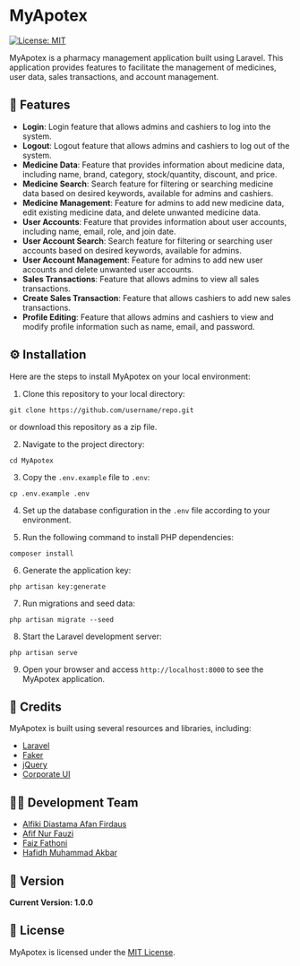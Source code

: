 # MyApotex

[![License: MIT](https://img.shields.io/badge/License-MIT-blue.svg)](https://opensource.org/licenses/MIT)

MyApotex is a pharmacy management application built using Laravel. This application provides features to facilitate the management of medicines, user data, sales transactions, and account management.

## 🌟 Features

- **Login**: Login feature that allows admins and cashiers to log into the system.
- **Logout**: Logout feature that allows admins and cashiers to log out of the system.
- **Medicine Data**: Feature that provides information about medicine data, including name, brand, category, stock/quantity, discount, and price.
- **Medicine Search**: Search feature for filtering or searching medicine data based on desired keywords, available for admins and cashiers.
- **Medicine Management**: Feature for admins to add new medicine data, edit existing medicine data, and delete unwanted medicine data.
- **User Accounts**: Feature that provides information about user accounts, including name, email, role, and join date.
- **User Account Search**: Search feature for filtering or searching user accounts based on desired keywords, available for admins.
- **User Account Management**: Feature for admins to add new user accounts and delete unwanted user accounts.
- **Sales Transactions**: Feature that allows admins to view all sales transactions.
- **Create Sales Transaction**: Feature that allows cashiers to add new sales transactions.
- **Profile Editing**: Feature that allows admins and cashiers to view and modify profile information such as name, email, and password.

## ⚙️ Installation

Here are the steps to install MyApotex on your local environment:

1. Clone this repository to your local directory:

```
git clone https://github.com/username/repo.git
```
or download this repository as a zip file.

2. Navigate to the project directory:

```
cd MyApotex
```

3. Copy the `.env.example` file to `.env`:

```
cp .env.example .env
```

4. Set up the database configuration in the `.env` file according to your environment.

5. Run the following command to install PHP dependencies:

```
composer install
```

6. Generate the application key:

```
php artisan key:generate
```

7. Run migrations and seed data:

```
php artisan migrate --seed
```

8. Start the Laravel development server:

```
php artisan serve
```

9. Open your browser and access `http://localhost:8000` to see the MyApotex application.

## 🙌 Credits

MyApotex is built using several resources and libraries, including:

- [Laravel](https://laravel.com)
- [Faker](https://fakerphp.github.io)
- [jQuery](https://jquery.com)
- [Corporate UI](https://www.creative-tim.com/product/corporate-ui-dashboard)

## 👨‍💻 Development Team

- [Alfiki Diastama Afan Firdaus](https://github.com/alfikiafan)
- [Afif Nur Fauzi](https://github.com/alscheift)
- [Faiz Fathoni](https://github.com/faizfathoni)
- [Hafidh Muhammad Akbar](https://github.com/hafidhmuhammadakbar)

## 🚀 Version

**Current Version: 1.0.0**

## 📄 License

MyApotex is licensed under the [MIT License](https://opensource.org/licenses/MIT).